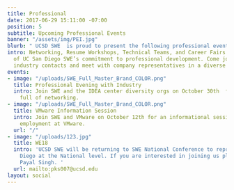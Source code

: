 ```yaml
---
title: Professional
date: 2017-06-29 15:11:00 -07:00
position: 5
subtitle: Upcoming Professional Events
banner: "/assets/img/PEI.jpg"
blurb: " UCSD SWE  is proud to present the following professional events\n"
intro: Networking, Resume Workshops, Technical Teams, and Career Fairs are all examples
  of UC San Diego SWE’s commitment to professional development. Come join us to gain
  industry contacts and meet with company representatives in a diverse environment.
events:
- image: "/uploads/SWE_Full_Master_Brand_COLOR.png"
  title: Professional Evening with Industry
  intro: Join SWE and the IDEA center diversity orgs on October 30th  for an evening
    full of networking.
- image: "/uploads/SWE_Full_Master_Brand_COLOR.png"
  title: VMware Information Session
  intro: Join SWE and VMware on October 12th for an informational session regarding
    employment at VMware.
  url: "/"
- image: "/uploads/123.jpg"
  title: WE18
  intro: 'UCSD SWE will be returning to SWE National Conference to represent UC San
    Diego at the National level. If you are interested in joining us please contact
    Payal Singh. '
  url: mailto:pks007@ucsd.edu
layout: social
---
```


